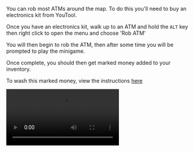You can rob most ATMs around the map. To do this you'll need to buy an electronics kit from YouTool.

Once you have an electronics kit, walk up to an ATM and hold the ```ALT``` key then right click to open the menu and choose 'Rob ATM'

You will then begin to rob the ATM, then after some time you will be prompted to play the minigame.

Once complete, you should then get marked money added to your inventory.

To wash this marked money, view the instructions [here](https://plantpotrp.jdbnet.co.uk/Services/Money%20Wash/)

![type:video](atmrobbery.mp4)